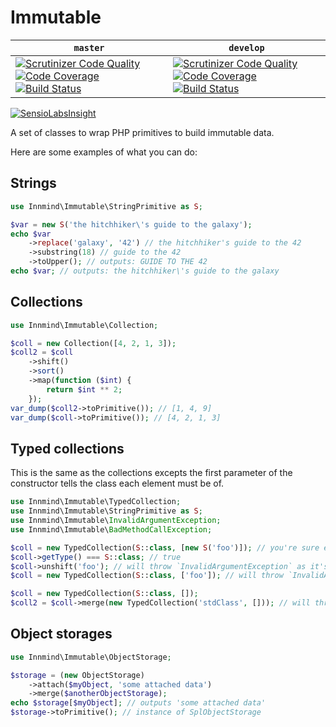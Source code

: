 # Immutable

| `master` | `develop` |
|----------|-----------|
|[![Scrutinizer Code Quality](https://scrutinizer-ci.com/g/Innmind/Immutable/badges/quality-score.png?b=master)](https://scrutinizer-ci.com/g/Innmind/Immutable/?branch=master) [![Code Coverage](https://scrutinizer-ci.com/g/Innmind/Immutable/badges/coverage.png?b=master)](https://scrutinizer-ci.com/g/Innmind/Immutable/?branch=master) [![Build Status](https://scrutinizer-ci.com/g/Innmind/Immutable/badges/build.png?b=master)](https://scrutinizer-ci.com/g/Innmind/Immutable/build-status/master)|[![Scrutinizer Code Quality](https://scrutinizer-ci.com/g/Innmind/Immutable/badges/quality-score.png?b=develop)](https://scrutinizer-ci.com/g/Innmind/Immutable/?branch=develop) [![Code Coverage](https://scrutinizer-ci.com/g/Innmind/Immutable/badges/coverage.png?b=develop)](https://scrutinizer-ci.com/g/Innmind/Immutable/?branch=develop) [![Build Status](https://scrutinizer-ci.com/g/Innmind/Immutable/badges/build.png?b=develop)](https://scrutinizer-ci.com/g/Innmind/Immutable/build-status/develop)|

[![SensioLabsInsight](https://insight.sensiolabs.com/projects/733063fc-bb9a-4329-9412-c805299fc62b/big.png)](https://insight.sensiolabs.com/projects/733063fc-bb9a-4329-9412-c805299fc62b)

A set of classes to wrap PHP primitives to build immutable data.

Here are some examples of what you can do:

## Strings

```php
use Innmind\Immutable\StringPrimitive as S;

$var = new S('the hitchhiker\'s guide to the galaxy');
echo $var
    ->replace('galaxy', '42') // the hitchhiker's guide to the 42
    ->substring(18) // guide to the 42
    ->toUpper(); // outputs: GUIDE TO THE 42
echo $var; // outputs: the hitchhiker\'s guide to the galaxy
```

## Collections

```php
use Innmind\Immutable\Collection;

$coll = new Collection([4, 2, 1, 3]);
$coll2 = $coll
    ->shift()
    ->sort()
    ->map(function ($int) {
        return $int ** 2;
    });
var_dump($coll2->toPrimitive()); // [1, 4, 9]
var_dump($coll->toPrimitive()); // [4, 2, 1, 3]
```

## Typed collections

This is the same as the collections excepts the first parameter of the constructor tells the class each element must be of.

```php
use Innmind\Immutable\TypedCollection;
use Innmind\Immutable\StringPrimitive as S;
use Innmind\Immutable\InvalidArgumentException;
use Innmind\Immutable\BadMethodCallException;

$coll = new TypedCollection(S::class, [new S('foo')]); // you're sure each element is a `S` object
$coll->getType() === S::class; // true
$coll->unshift('foo'); // will throw `InvalidArgumentException` as it's not an `S` object
$coll = new TypedCollection(S::class, ['foo']); // will throw `InvalidArgumentException`

$coll = new TypedCollection(S::class, []);
$coll2 = $coll->merge(new TypedCollection('stdClass', [])); // will throw `BadMethodCallException` as both collections are not of the same type
```

## Object storages

```php
use Innmind\Immutable\ObjectStorage;

$storage = (new ObjectStorage)
    ->attach($myObject, 'some attached data')
    ->merge($anotherObjectStorage);
echo $storage[$myObject]; // outputs 'some attached data'
$storage->toPrimitive(); // instance of SplObjectStorage
```
